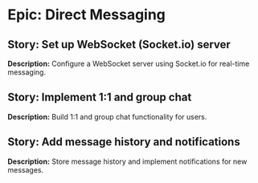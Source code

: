 # Epic: Direct Messaging

## Story: Set up WebSocket (Socket.io) server

**Description:** Configure a WebSocket server using Socket.io for real-time messaging.

## Story: Implement 1:1 and group chat

**Description:** Build 1:1 and group chat functionality for users.

## Story: Add message history and notifications

**Description:** Store message history and implement notifications for new messages.
